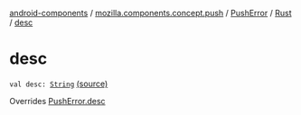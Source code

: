[android-components](../../../index.md) / [mozilla.components.concept.push](../../index.md) / [PushError](../index.md) / [Rust](index.md) / [desc](./desc.md)

# desc

`val desc: `[`String`](https://kotlinlang.org/api/latest/jvm/stdlib/kotlin/-string/index.html) [(source)](https://github.com/mozilla-mobile/android-components/blob/master/components/concept/push/src/main/java/mozilla/components/concept/push/PushProcessor.kt#L96)

Overrides [PushError.desc](../desc.md)

